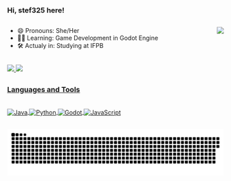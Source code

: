 ### Hi, stef325 here!
##
<div>
  <a href="" target="_blank"><img align="right" src="https://img.shields.io/badge/Discord-7289DA?style=for-the-badge&logo=discord&logoColor=white" target="_blank"></a> 
</div>

- 😄 Pronouns: She/Her
- 👩‍💻 Learning: Game Development in Godot Engine
- 🛠 Actualy in: Studying at IFPB

##
<!-- Github Stats ------------------------------------------------------------------------------------------------------------- -->
<div>
  <a href="https://github.com/stef325">
  <img height="180em" src="https://github-readme-stats.vercel.app/api?username=stef325&title_color=2069d6&text_color=193d91&bg_color=0a0d12&hide_border=true&border_radius=0&show_icons=true"/>
  <img height="180em" src="https://github-readme-stats.vercel.app/api/top-langs/?username=stef325&layout=compact&langs_count=7&text_color=193d91&bg_color=0a0d12&hide_border=true&border_radius=0"/>
</div>
<!-- -------------------------------------------------------------------------------------------------------------------------- -->
  
##
  ### Languages and Tools
<!-- Laguages and tools icons ------------------------------------------------------------------------------------------------- -->
<div style="display: inline_block"><br>
  <img align="center" alt="Java" height="40" width="40" src="https://cdn.jsdelivr.net/gh/devicons/devicon/icons/java/java-original.svg">
  <img align="center" alt="Python" height="40" width="40" src="https://cdn.jsdelivr.net/gh/devicons/devicon/icons/python/python-original.svg">
  <img align="center" alt="Godot" height="40" width="40" src="https://cdn.jsdelivr.net/gh/devicons/devicon/icons/godot/godot-original.svg">
  <img align="center" alt="JavaScript" height="40" width="40" src="https://cdn.jsdelivr.net/gh/devicons/devicon/icons/javascript/javascript-original.svg">
 <!--
  <img align="right" alt="Rafa-yoda" src="https://cdn.discordapp.com/attachments/795358919417397249/825430589581688872/hi.gif">
  <link rel="stylesheet" href="https://cdn.jsdelivr.net/gh/devicons/devicon@v2.13.0/devicon.min.css"> -->
  
</div>
<!-- -------------------------------------------------------------------------------------------------------------------------- -->

  
  
##
![Snake animation](https://github.com/stef325/stef325/blob/output/github-contribution-grid-snake.svg)
